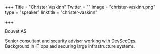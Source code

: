 +++
Title = "Christer Vaskinn"
Twitter = ""
image = "christer-vaskinn.png"
type = "speaker"
linktitle = "christer-vaskinn"

+++

Bouvet AS

Senior consultant and security advisor working with DevSecOps. Background in IT ops and securing large infrastructure systems.

